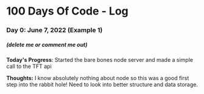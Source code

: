 # 100 Days Of Code - Log

### Day 0: June 7, 2022 (Example 1)
##### (delete me or comment me out)

**Today's Progress**: Started the bare bones node server and made a simple call to the TFT api

**Thoughts:** I know absolutely nothing about node so this was a good first step into the rabbit hole! Need to look into better structure and data storage.

